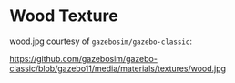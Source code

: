 # Wood Texture

wood.jpg courtesy of `gazebosim/gazebo-classic`:

https://github.com/gazebosim/gazebo-classic/blob/gazebo11/media/materials/textures/wood.jpg